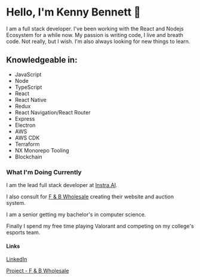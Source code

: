 # Hello, I'm Kenny Bennett 👋

I am a full stack developer. I've been working with the React and Nodejs Ecosystem for a while now. My passion is writing code, I live and breath code. Not really, but I wish. I'm also always looking for new things to learn.

## Knowledgeable in:
- JavaScript
- Node
- TypeScript
- React
- React Native
- Redux
- React Navigation/React Router
- Express
- Electron
- AWS
- AWS CDK
- Terraform
- NX Monorepo Tooling
- Blockchain

### What I'm Doing Currently

I am the lead full stack developer at [Instra.AI](https://github.com/Instra-AI).

I also consult for [F & B Wholesale](https://www.fbwholesale.biz) creating their website and auction system.

I am a senior getting my bachelor's in computer science.

Finally I spend my free time playing Valorant and competing on my college's esports team.

#### Links
[LinkedIn](https://www.linkedin.com/in/kennybll/)

[Project - F & B Wholesale](https://www.fbwholesale.biz)
